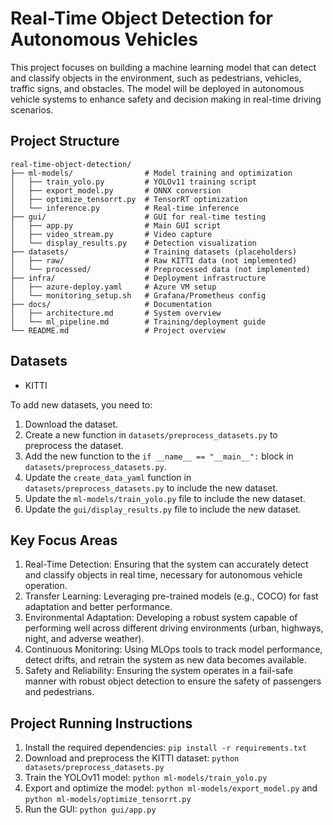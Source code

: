 # Real-Time Object Detection for Autonomous Vehicles

This project focuses on building a machine learning model that can detect and classify objects in the environment, such as pedestrians, vehicles, traffic signs, and obstacles. The model will be deployed in autonomous vehicle systems to enhance safety and decision making in real-time driving scenarios.

## Project Structure

```
real-time-object-detection/
├── ml-models/                # Model training and optimization
│   ├── train_yolo.py         # YOLOv11 training script
│   ├── export_model.py       # ONNX conversion
│   ├── optimize_tensorrt.py  # TensorRT optimization
│   └── inference.py          # Real-time inference
├── gui/                      # GUI for real-time testing
│   ├── app.py                # Main GUI script
│   ├── video_stream.py       # Video capture
│   └── display_results.py    # Detection visualization
├── datasets/                 # Training datasets (placeholders)
│   ├── raw/                  # Raw KITTI data (not implemented)
│   └── processed/            # Preprocessed data (not implemented)
├── infra/                    # Deployment infrastructure
│   ├── azure-deploy.yaml     # Azure VM setup
│   └── monitoring_setup.sh   # Grafana/Prometheus config
├── docs/                     # Documentation
│   ├── architecture.md       # System overview
│   └── ml_pipeline.md        # Training/deployment guide
└── README.md                 # Project overview
```

## Datasets

*   KITTI

To add new datasets, you need to:

1.  Download the dataset.
2.  Create a new function in `datasets/preprocess_datasets.py` to preprocess the dataset.
3.  Add the new function to the `if __name__ == "__main__":` block in `datasets/preprocess_datasets.py`.
4.  Update the `create_data_yaml` function in `datasets/preprocess_datasets.py` to include the new dataset.
5.  Update the `ml-models/train_yolo.py` file to include the new dataset.
6.  Update the `gui/display_results.py` file to include the new dataset.

## Key Focus Areas

1.  Real-Time Detection: Ensuring that the system can accurately detect and classify objects in real time, necessary for autonomous vehicle operation.
2.  Transfer Learning: Leveraging pre-trained models (e.g., COCO) for fast adaptation and better performance.
3.  Environmental Adaptation: Developing a robust system capable of performing well across different driving environments (urban, highways, night, and adverse weather).
4.  Continuous Monitoring: Using MLOps tools to track model performance, detect drifts, and retrain the system as new data becomes available.
5.  Safety and Reliability: Ensuring the system operates in a fail-safe manner with robust object detection to ensure the safety of passengers and pedestrians.

## Project Running Instructions

1.  Install the required dependencies: `pip install -r requirements.txt`
2.  Download and preprocess the KITTI dataset: `python datasets/preprocess_datasets.py`
3.  Train the YOLOv11 model: `python ml-models/train_yolo.py`
4.  Export and optimize the model: `python ml-models/export_model.py` and `python ml-models/optimize_tensorrt.py`
5.  Run the GUI: `python gui/app.py`
